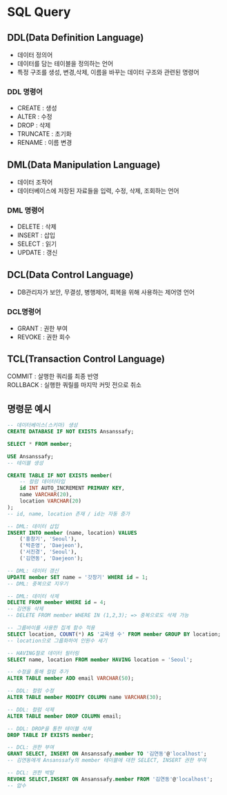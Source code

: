 # SQL Query
## DDL(Data Definition Language)
- 데이터 정의어
- 데이터를 담는 테이블을 정의하는 언어
- 특정 구조를 생성, 변경,삭제, 이름을 바꾸는 데이터 구조와 관련된 명령어

### DDL 명령어
- CREATE : 생성 <br>
- ALTER : 수정  <br>
- DROP : 삭제 <br>
- TRUNCATE : 초기화 <br>
- RENAME : 이름 변경

## DML(Data Manipulation Language)
- 데이터 조작어
- 데이터베이스에 저장된 자료들을 입력, 수정, 삭제, 조회하는 언어
  
### DML 명령어
- DELETE : 삭제 <br>
- INSERT : 삽입 <br>
- SELECT : 읽기 <br>
- UPDATE : 갱신 <br>

## DCL(Data Control Language)
- DB관리자가 보안, 무결성, 병행제어, 회복을 위해 사용하는 제어영 언어

### DCL명령어
- GRANT : 권한 부여 <br>
- REVOKE : 권한 회수 <br>


## TCL(Transaction Control Language)
COMMIT : 살행한 쿼리를 최종 반영 <br>
ROLLBACK : 실행한 쿼릴를 마지막 커밋 전으로 취소<br>

## 명령문 예시
```sql
-- 데이터베이스(스키마) 생성
CREATE DATABASE IF NOT EXISTS Ansanssafy;

SELECT * FROM member;

USE Ansanssafy;
-- 테이블 생성

CREATE TABLE IF NOT EXISTS member(
    -- 컬럼 데이터타입
    id INT AUTO_INCREMENT PRIMARY KEY,
    name VARCHAR(20),
    location VARCHAR(20)
);
-- id, name, location 존재 / id는 자동 증가

-- DML: 데이터 삽입
INSERT INTO member (name, location) VALUES 
    ('홍창기', 'Seoul'),
    ('박준영', 'Daejeon'),
    ('서진경', 'Seoul'),
	('김연동', 'Daejeon');

-- DML: 데이터 갱신
UPDATE member SET name = '갓창기' WHERE id = 1;
-- DML: 중복으로 지우기

-- DML: 데이터 삭제
DELETE FROM member WHERE id = 4;
-- 김연동 삭제
-- DELETE FROM member WHERE IN (1,2,3); => 중복으로도 삭제 가능 

-- 그룹바이를 사용한 집계 함수 적용
SELECT location, COUNT(*) AS '교육생 수' FROM member GROUP BY location;
-- location으로 그룹화하여 인원수 세기

-- HAVING절로 데이터 필터링
SELECT name, location FROM member HAVING location = 'Seoul';

-- 수정을 통해 컬럼 추가
ALTER TABLE member ADD email VARCHAR(50);

-- DDL: 컬럼 수정
ALTER TABLE member MODIFY COLUMN name VARCHAR(30);

-- DDL: 컬럼 삭제
ALTER TABLE member DROP COLUMN email;

-- DDL: DROP을 통한 테이블 삭제
DROP TABLE IF EXISTS member;

-- DCL: 권한 부여
GRANT SELECT, INSERT ON Ansanssafy.member TO '김연동'@'localhost';
-- 김연동에게 Ansanssafy의 member 테이블에 대한 SELECT, INSERT 권한 부여

-- DCL: 권한 박탈
REVOKE SELECT,INSERT ON Ansanssafy.member FROM '김연동'@'localhost';
-- 압수
```